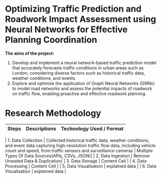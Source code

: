 # Optimizing Traffic Prediction and Roadwork Impact Assessment using Neural Networks for Effective Planning Coordination

**The aims of the project:**

1. Develop and implement a neural network-based traffic prediction model that accurately forecasts traffic conditions in urban areas such as London, considering diverse factors such as historical traffic data, weather conditions, and events.
2.	Explore and optimize the application of Graph Neural Networks (GNNs) to model road networks and assess the potential impacts of roadwork on traffic flow, enabling proactive and effective roadwork planning.


# Research Methodology

|  Steps        | Descriptions  |  Technology Used / Format        | 
| ------------- | ------------- |  ------------- | 

| 1. Data Collection | Collected historical traffic data, weather conditions, and event data capturing high-resolution traffic flow data, including vehicle count and speed, from traffic sensors and surveillance cameras | 
Multiple Types Of Data Sources(APIs, CSVs, JSON)|
| 2. Data Ingestion | Remove Unwated Data & Duplication|
| 3. Data Storage  | Content Cell  |
| 4. Data Processing  | Content Cell  |
| 5. Data Visualisation   | explained data |
| 6. Data Visualisation   | explained data |
